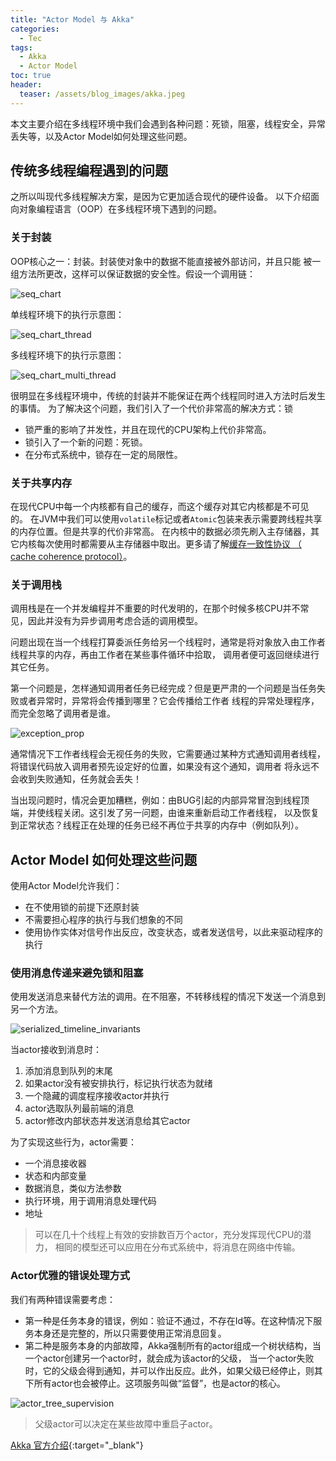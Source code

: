 ```yaml
---
title: "Actor Model 与 Akka"
categories:
  - Tec
tags:
  - Akka
  - Actor Model
toc: true
header:
  teaser: /assets/blog_images/akka.jpeg
---
```

本文主要介绍在多线程环境中我们会遇到各种问题：死锁，阻塞，线程安全，异常丢失等，以及Actor Model如何处理这些问题。

## 传统多线程编程遇到的问题
之所以叫现代多线程解决方案，是因为它更加适合现代的硬件设备。
以下介绍面向对象编程语言（OOP）在多线程环境下遇到的问题。
### 关于封装
OOP核心之一：封装。封装使对象中的数据不能直接被外部访问，并且只能
被一组方法所更改，这样可以保证数据的安全性。假设一个调用链：

![seq_chart](/assets/blog_images/seq_chart.png)

单线程环境下的执行示意图：

![seq_chart_thread](/assets/blog_images/seq_chart_thread.png)

多线程环境下的执行示意图：

![seq_chart_multi_thread](/assets/blog_images/seq_chart_multi_thread.png)

很明显在多线程环境中，传统的封装并不能保证在两个线程同时进入方法时后发生的事情。
为了解决这个问题，我们引入了一个代价非常高的解决方式：锁
* 锁严重的影响了并发性，并且在现代的CPU架构上代价非常高。
* 锁引入了一个新的问题：死锁。
* 在分布式系统中，锁存在一定的局限性。

### 关于共享内存
在现代CPU中每一个内核都有自己的缓存，而这个缓存对其它内核都是不可见的。
在JVM中我们可以使用`volatile`标记或者`Atomic`包装来表示需要跨线程共享的内存位置。但是共享的代价非常高。
在内核中的数据必须先刷入主存储器，其它内核每次使用时都需要从主存储器中取出。更多请了解[缓存一致性协议
（ cache coherence protocol）](https://en.wikipedia.org/wiki/Cache_coherence)。

### 关于调用栈
调用栈是在一个并发编程并不重要的时代发明的，在那个时候多核CPU并不常见，因此并没有为异步调用考虑合适的调用模型。

问题出现在当一个线程打算委派任务给另一个线程时，通常是将对象放入由工作者线程共享的内存，再由工作者在某些事件循环中拾取，
调用者便可返回继续进行其它任务。

第一个问题是，怎样通知调用者任务已经完成？但是更严肃的一个问题是当任务失败或者异常时，异常将会传播到哪里？它会传播给工作者
线程的异常处理程序，而完全忽略了调用者是谁。

![exception_prop](/assets/blog_images/exception_prop.png)

通常情况下工作者线程会无视任务的失败，它需要通过某种方式通知调用者线程，将错误代码放入调用者预先设定好的位置，如果没有这个通知，调用者
将永远不会收到失败通知，任务就会丢失！

当出现问题时，情况会更加糟糕，例如：由BUG引起的内部异常冒泡到线程顶端，并使线程关闭。这引发了另一问题，由谁来重新启动工作者线程，
以及恢复到正常状态？线程正在处理的任务已经不再位于共享的内存中（例如队列）。

## Actor Model 如何处理这些问题
使用Actor Model允许我们：
- 在不使用锁的前提下还原封装
- 不需要担心程序的执行与我们想象的不同
- 使用协作实体对信号作出反应，改变状态，或者发送信号，以此来驱动程序的执行

### 使用消息传递来避免锁和阻塞
使用发送消息来替代方法的调用。在不阻塞，不转移线程的情况下发送一个消息到另一个方法。

![serialized_timeline_invariants](/assets/blog_images/serialized_timeline_invariants.png)

当actor接收到消息时：

1. 添加消息到队列的末尾
2. 如果actor没有被安排执行，标记执行状态为就绪
3. 一个隐藏的调度程序接收actor并执行
4. actor选取队列最前端的消息
5. actor修改内部状态并发送消息给其它actor

为了实现这些行为，actor需要：

- 一个消息接收器
- 状态和内部变量
- 数据消息，类似方法参数
- 执行环境，用于调用消息处理代码
- 地址

> 可以在几十个线程上有效的安排数百万个actor，充分发挥现代CPU的潜力，
> 相同的模型还可以应用在分布式系统中，将消息在网络中传输。

### Actor优雅的错误处理方式
我们有两种错误需要考虑：

- 第一种是任务本身的错误，例如：验证不通过，不存在Id等。在这种情况下服务本身还是完整的，所以只需要使用正常消息回复。
- 第二种是服务本身的内部故障，Akka强制所有的actor组成一个树状结构，当一个actor创建另一个actor时，就会成为该actor的父级，
当一个actor失败时，它的父级会得到通知，并可以作出反应。此外，如果父级已经停止，则其下所有actor也会被停止。这项服务叫做“监督”，也是actor的核心。

![actor_tree_supervision](/assets/blog_images/actor_tree_supervision.png)

> 父级actor可以决定在某些故障中重启子actor。

[Akka 官方介绍](https://doc.akka.io/docs/akka/current/guide/introduction.html){:target="_blank"}